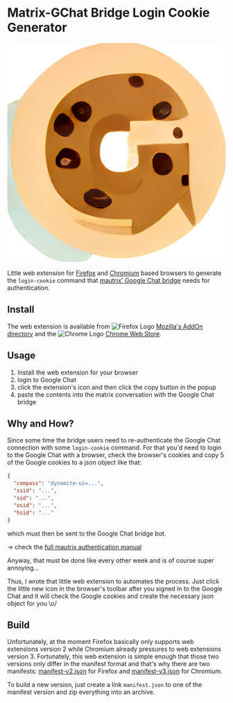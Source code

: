 # Matrix-GChat Bridge Login Cookie Generator

![Matrix-GChat Bridge Login Cookie Generator Icon](google-login-cookie-icon.png)

Little web extension for [Firefox]() and [Chromium]() based browsers to generate the `login-cookie` command that [mautrix' Google Chat bridge](https://docs.mau.fi/bridges/python/googlechat/index.html) needs for authentication.

## Install

The web extension is available from ![Firefox Logo](https://cdnjs.cloudflare.com/ajax/libs/browser-logos/73.0.0/firefox/firefox_16x16.png) [Mozilla's AddOn directory](https://addons.mozilla.org/en-US/firefox/addon/gchat-login-cookie-generator/) and the ![Chrome Logo](https://cdnjs.cloudflare.com/ajax/libs/browser-logos/73.0.0/chrome/chrome_16x16.png) [Chrome Web Store](https://chrome.google.com/webstore/detail/matrix-gchat-bridge-login/mofmfbkepponmdchhamalbcldoajbmho).

## Usage

1. Install the web extension for your browser
2. login to Google Chat
3. click the extension's icon and then click the copy button in the popup
4. paste the contents into the matrix conversation with the Google Chat bridge


## Why and How?

Since some time the bridge users need to re-authenticate the Google Chat connection with some `login-cookie` command.
For that you'd need to login to the Google Chat with a browser, check the browser's cookies and copy 5 of the Google cookies to a json object like that:

```json
{
  "compass": "dynamite-ui=...",
  "ssid": "...",
  "sid": "...",
  "osid": "...",
  "hsid": "..."
}
```

which must then be sent to the Google Chat bridge bot. 

-> check the [full mautrix authentication manual](https://docs.mau.fi/bridges/python/googlechat/authentication.html)

Anyway, that must be done like every other week and is of course super annoying...

Thus, I wrote that little web extension to automates the process.
Just click the little new icon in the browser's toolbar after you signed in to the Google Chat and it will check the Google cookies and create the necessary json object for you \o/



## Build

Unfortunately, at the moment Firefox basically only supports web extensions version 2 while Chromium already pressures to web extensions version 3.
Fortunately, this web extension is simple enough that those two versions only differ in the manifest format and that's why there are two manifests: [manifest-v2.json](manifest-v2.json) for Firefox and [manifest-v3.json](manifest-v3.json) for Chromium.

To build a new version, just create a link `manifest.json` to one of the manifest version and zip everything into an archive. 
